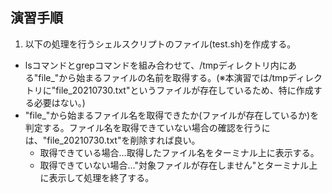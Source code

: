 ## 演習手順

1) 以下の処理を行うシェルスクリプトのファイル(test.sh)を作成する。  
  - lsコマンドとgrepコマンドを組み合わせて、/tmpディレクトリ内にある"file_"から始まるファイルの名前を取得する。(※本演習では/tmpディレクトリに"file_20210730.txt"というファイルが存在しているため、特に作成する必要はない。)
  - "file_"から始まるファイル名を取得できたか(ファイルが存在しているか)を判定する。ファイル名を取得できていない場合の確認を行うには、"file_20210730.txt"を削除すれば良い。
     - 取得できている場合…取得したファイル名をターミナル上に表示する。
     - 取得できていない場合…"対象ファイルが存在しません"とターミナル上に表示して処理を終了する。